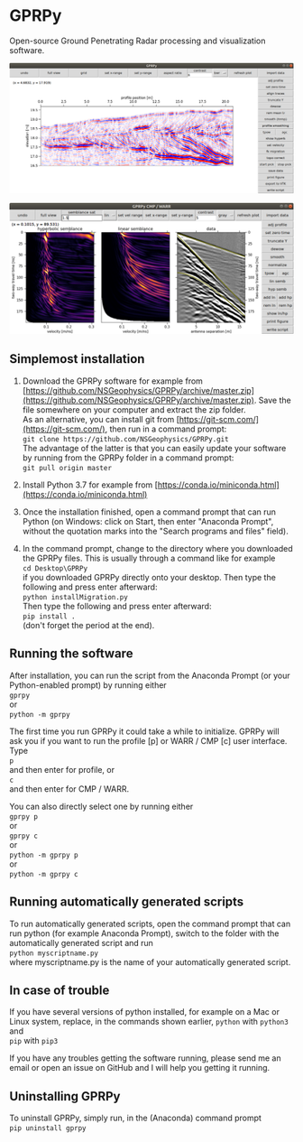 # GPRPy
Open-source Ground Penetrating Radar processing and visualization software.

![Profile GUI](profileGUI.png)

![CMP/WARR GUI](CWGUI.png)


## Simplemost installation
1) Download the GPRPy software for example from [https://github.com/NSGeophysics/GPRPy/archive/master.zip](https://github.com/NSGeophysics/GPRPy/archive/master.zip). Save the file somewhere on your computer and extract the 
zip folder. </br>
As an alternative, you can install git from [https://git-scm.com/](https://git-scm.com/), then run in a command prompt:</br>
`git clone https://github.com/NSGeophysics/GPRPy.git`</br>
The advantage of the latter is that you can easily update your software by running from the GPRPy folder in a command prompt:</br>
`git pull origin master`

2) Install Python 3.7 for example from [https://conda.io/miniconda.html](https://conda.io/miniconda.html)

3) Once the installation finished, open a command prompt that can run Python
(on Windows: click on Start, then enter "Anaconda Prompt", without the 
quotation marks into the "Search programs and files" field).

4) In the command prompt, change to the directory  where you downloaded the GPRPy files.
This is usually through a command like for example<br/>
`cd Desktop\GPRPy`<br/>
if you downloaded GPRPy directly onto your desktop. Then type the following and press enter
afterward:<br/>
`python installMigration.py`<br/>
Then type the following and press enter afterward:<br/>
`pip install .`<br/>
(don't forget the period at the end).


## Running the software
After installation, you can run the script from the Anaconda Prompt (or your Python-enabled prompt) by running
either<br/>
`gprpy`<br/>
or<br/>
`python -m gprpy`

The first time you run GPRPy it could take a while to initialize.
GPRPy will ask you if you want to run the profile [p] or WARR / CMP [c] user interface.
Type<br/>
`p`<br/>
and then enter for profile, or<br/>
`c`<br/>
and then enter for CMP / WARR.

You can also directly select one by running either<br/>
`gprpy p`<br/>
or<br/>
`gprpy c`<br/>
or<br/>
`python -m gprpy p`<br/>
or<br/>
`python -m gprpy c`


## Running automatically generated scripts
To run automatically generated scripts, open the command prompt that can run python (for example Anaconda Prompt), switch to the folder with the automatically generated script and run<br/>
`python myscriptname.py`<br/>
where myscriptname.py is the name of your automatically generated script.  


## In case of trouble
If you have several versions of python installed, for example on a Mac or Linux system, 
replace, in the commands shown earlier,
`python` with `python3`<br/>
and<br/>
`pip` with `pip3`

If you have any troubles getting the software running, please send me an email or open an issue
on GitHub and I will help you getting it running.


## Uninstalling GPRPy
To uninstall GPRPy, simply run, in the (Anaconda) command prompt<br/>
`pip uninstall gprpy`

